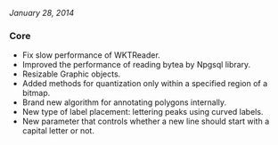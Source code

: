 *January 28, 2014*

### Core ###

- Fix slow performance of WKTReader.
- Improved the performance of reading bytea by Npgsql library.
- Resizable Graphic objects.
- Added methods for quantization only within a specified region of a bitmap.
- Brand new algorithm for annotating polygons internally.
- New type of label placement: lettering peaks using curved labels.
- New parameter that controls whether a new line should start with a capital letter or not.

